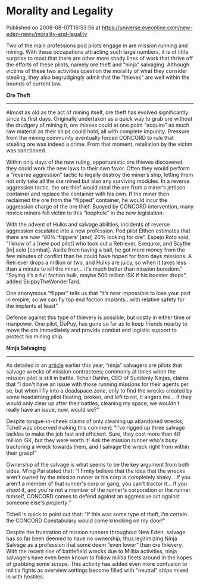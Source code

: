 # Morality and Legality
Published on 2008-08-07T16:53:56 at https://universe.eveonline.com/new-eden-news/morality-and-legality

Two of the main professions pod pilots engage in are mission running and mining. With these occupations attracting such large numbers, it is of little surprise to most that there are other more shady lines of work that thrive off the efforts of these pilots, namely ore theft and “ninja” salvaging. Although victims of these two activities question the morality of what they consider stealing, they also begrudgingly admit that the “thieves” are well within the bounds of current law. 

**Ore Theft**

* * *

Almost as old as the act of mining itself, ore theft has evolved significantly since its first days. Originally undertaken as a quick way to grab ore without the drudgery of mining it, ore thieves could at one point “acquire” as much raw material as their ships could hold, all with complete impunity. Pressure from the mining community eventually forced CONCORD to rule that stealing ore was indeed a crime. From that moment, retaliation by the victim was sanctioned. 

Within only days of the new ruling, opportunistic ore thieves discovered they could work the new laws to their own favor. Often they would perform a “reverse aggression” tactic to legally destroy the miner’s ship, letting them not only take all the ore mined but also any surviving modules. In a reverse aggression tactic, the ore thief would steal the ore from a miner’s jettison container and replace the container with his own. If the miner then reclaimed the ore from the “flipped” container, he would incur the aggression charge of the ore thief. Buoyed by CONCORD intervention, many novice miners fell victim to this “loophole” in the new legislation. 

With the advent of Hulks and salvage abilities, incidents of reverse aggression escalated into a new profession. Pod pilot Elthen estimates that there are now “80% ‘flippers’ [and] 20% looking for ore”. Espejo Roto said, “I know of a [new pod pilot] who took out a Retriever, Exequror, and Scythe [in] solo [combat]. Aside from having a ball, he got more money from the few minutes of conflict than he could have hoped for from days missions. A Retriever drops a million or two, and Hulks are juicy, so when it takes less than a minute to kill the miner... it's much better than mission boredom.” “Saying it’s a full faction hulk, maybe 500 million ISK if his booster drops”, added SkippyTheWonderTard. 

One anonymous “flipper” tells us that “it’s near impossible to lose your pod in empire, so we can fly top end faction implants…with relative safety for the implants at least” 

Defense against this type of thievery is possible, but costly in either time or manpower. One pilot, DuPuy, has gone so far as to keep friends nearby to move the ore immediately and provide combat and logistic support to protect his mining ship. 

**Ninja Salvaging**

* * *

As detailed in an [article](http://myeve.eve-online.com/news.asp?a=single&nid=1760&tid=7) earlier this year, “ninja” salvagers are pilots that salvage wrecks of mission contractees; commonly at times when the mission pilot is still in battle. Tchell Dahhn, CEO of Suddenly Ninjas, claims that “I don't have an issue with those running missions for their agents per se, but when I fly into a deadspace zone, only to find the wrecks created by some headstrong pilot floating, broken, and left to rot, it angers me… if they would only clear up after their battles, cleaning my space, we wouldn't really have an issue, now, would we?” 

Despite tongue-in-cheek claims of only cleaning up abandoned wrecks, Tchell was observed making this comment: “I've rigged up three salvage tackles to make the job fast and efficient. Sure, they cost more than 40 million ISK, but they were worth it! Ask the mission runner who's busy tractoring a wreck towards them, and I salvage the wreck right from within their grasp!” 

Ownership of the salvage is what seems to be the key argument from both sides. M’ing Pai stated that: “I firmly believe that the idea that the wrecks aren't owned by the mission runner or his corp is completely shaky… If you aren't a member of that runner's corp or gang, you can't tractor it… If you _shoot_ it, and you're not a member of the runner's corporation or the runner himself, CONCORD comes to defend against an aggressive act against someone else's _property_.” 

Tchell is quick to point out that: “If this was some type of theft, I’m certain the CONCORD Constabulary would come knocking on my door!” 

Despite the frustration of mission runners throughout New Eden, salvage has so far been deemed to have no ownership; thus legitimizing Ninja Salvage as a profession that some deem “even lower” than ore thievery. With the recent rise of battlefield wrecks due to Militia activities, ninja salvagers have even been known to follow militia fleets around in the hopes of grabbing some scraps. This activity has added even more confusion to militia fights as overview settings become filled with "neutral" ships mixed in with hostiles.
